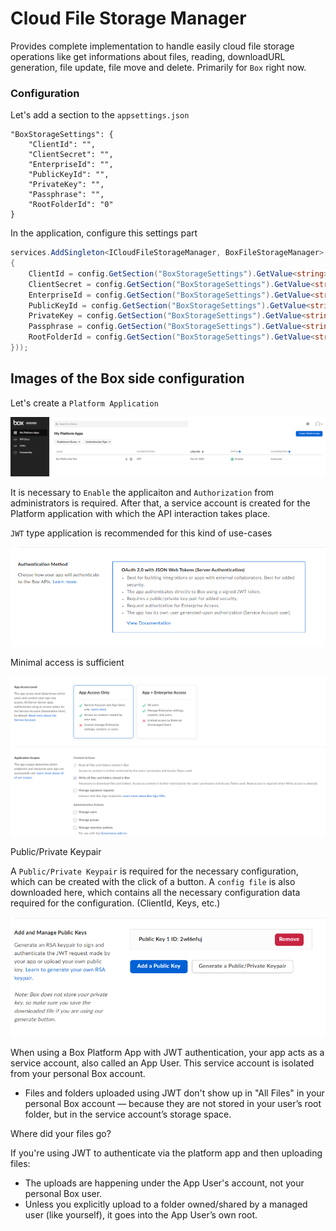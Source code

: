 ﻿# Cloud File Storage Manager

Provides complete implementation to handle easily cloud file storage operations like get informations about files, reading, downloadURL generation, file update, file move and delete. Primarily for `Box` right now.

### Configuration

Let's add a section to the `appsettings.json`

```
"BoxStorageSettings": {
    "ClientId": "",
    "ClientSecret": "",
    "EnterpriseId": "",
    "PublicKeyId": "",
    "PrivateKey": "",
    "Passphrase": "",
    "RootFolderId": "0"
}
```
In the application, configure this settings part

```cs
services.AddSingleton<ICloudFileStorageManager, BoxFileStorageManager>(services => new BoxFileStorageManager(new BoxFileStorageManagerOptions()
{
    ClientId = config.GetSection("BoxStorageSettings").GetValue<string>("ClientId"),
    ClientSecret = config.GetSection("BoxStorageSettings").GetValue<string>("ClientSecret"),
    EnterpriseId = config.GetSection("BoxStorageSettings").GetValue<string>("EnterpriseId"),
    PublicKeyId = config.GetSection("BoxStorageSettings").GetValue<string>("PublicKeyId"),
    PrivateKey = config.GetSection("BoxStorageSettings").GetValue<string>("PrivateKey"),
    Passphrase = config.GetSection("BoxStorageSettings").GetValue<string>("Passphrase"),
    RootFolderId = config.GetSection("BoxStorageSettings").GetValue<string>("RootFolderId")
}));

```

## Images of the Box side configuration

Let's create a `Platform Application`

![Platform App](images/DEV_Platform_Apps.png)

It is necessary to `Enable` the applicaiton and `Authorization` from administrators is required. After that, a service account is created for the Platform application with which the API interaction takes place.

`JWT` type application is recommended for this kind of use-cases

![Auth Method](images/Auth_Method.png)

Minimal access is sufficient

![Access Level](images/Access_Level.png)

Public/Private Keypair

A `Public/Private Keypair` is required for the necessary configuration, which can be created with the click of a button. A `config file` is also downloaded here, which contains all the necessary configuration data required for the configuration. (ClientId, Keys, etc.)

![Keypair](images/Keys.png)

When using a Box Platform App with JWT authentication, your app acts as a service account, also called an App User. This service account is isolated from your personal Box account.

- Files and folders uploaded using JWT don't show up in "All Files" in your personal Box account — because they are not stored in your user’s root folder, but in the service account’s storage space.

Where did your files go?

If you're using JWT to authenticate via the platform app and then uploading files:
- The uploads are happening under the App User's account, not your personal Box user.
- Unless you explicitly upload to a folder owned/shared by a managed user (like yourself), it goes into the App User’s own root.
